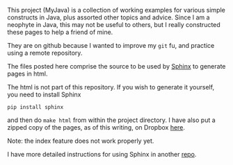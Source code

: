 This project (MyJava) is a collection of working examples for various simple constructs in Java, plus assorted other topics and advice.  Since I am a neophyte in Java, this may not be useful to others, but I really constructed these pages to help a friend of mine.  

They are on github because I wanted to improve my `git` fu, and practice using a remote repository.

The files posted here comprise the source to be used by [Sphinx][1] to generate pages in html.  

The html is not part of this repository.  If you wish to generate it yourself, you need to install Sphinx

```
pip install sphinx
```

and then do `make html` from within the project directory.
I have also put a zipped copy of the pages, as of this writing, on Dropbox [here][2].

[1]: http://sphinx-doc.org
[2]: https://dl.dropboxusercontent.com/u/3534458/MyJava.zip

Note:  the index feature does not work properly yet.

I have more detailed instructions for using Sphinx in another [repo](https://github.com/telliott99/MySphinx).
